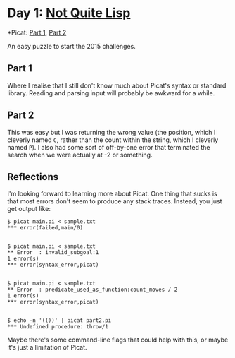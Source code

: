# Day 1: [Not Quite Lisp](https://adventofcode.com/2015/day/1)
*Picat: [Part 1](https://github.com/DestyNova/advent_of_code_2015/blob/main/day1/part1.pi), [Part 2](https://github.com/DestyNova/advent_of_code_2015/blob/main/day1/part2.pi)

An easy puzzle to start the 2015 challenges.

## Part 1

Where I realise that I still don't know much about Picat's syntax or standard library. Reading and parsing input will probably be awkward for a while.

## Part 2

This was easy but I was returning the wrong value (the position, which I cleverly named `C`, rather than the count within the string, which I cleverly named `P`). I also had some sort of off-by-one error that terminated the search when we were actually at -2 or something.

## Reflections

I'm looking forward to learning more about Picat. One thing that sucks is that most errors don't seem to produce any stack traces. Instead, you just get output like:

```
$ picat main.pi < sample.txt
*** error(failed,main/0)


$ picat main.pi < sample.txt
** Error  : invalid_subgoal:1
1 error(s)
*** error(syntax_error,picat)


$ picat main.pi < sample.txt
** Error  : predicate_used_as_function:count_moves / 2
1 error(s)
*** error(syntax_error,picat)


$ echo -n '(())' | picat part2.pi
*** Undefined procedure: throw/1
```

Maybe there's some command-line flags that could help with this, or maybe it's just a limitation of Picat.
